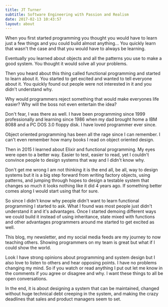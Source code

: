 ```yaml
---
title: JT Turner
subtitle: Software Engineering with Passion and Realism
date: 2017-02-13 10:43:57
layout: about
---
```

When you first started programming you thought you would have to learn just a few things and you could build almost anything... You quickly learn that wasn't the case and that you would have to always be learning.

Eventually you learned about objects and all the patterns you use to make a good system. You thought it would solve all your problems.

Then you heard about this thing called functional programming and started to learn about it. You started to get excited and wanted to tell everyone about it. You quickly found out people were not interested in it and you didn't understand why.

Why would programmers reject something that would make everyones life easier? Why will the boss not even entertain the idea?

Don't fear, I was there as well. I have been programming since 1999 professionally and learning since 1986 when my dad brought home a IBM 8088 and a PC DOS 3.0 floppy disk. I have loved programmer ever since.

Object oriented programming has been all the rage since I can remember. I can't even remember how many books I read on object oriented design.

Then in 2015 I learned about Elixir and functional programming. My eyes were open to a better way. Easier to test, easier to read, yet I couldn't convince people to design systems that way and I didn't know why.

Don't get me wrong I am not thinking it is the end all, be all, way to design systems but it is a big step forward from writing factory objects, using patterns, and jumping through hopes to design a testable system that changes so much it looks nothing like it did 4 years ago. If something better comes along I would start using that for sure.

So since I didn't know why people didn't want to learn functional programming I started to ask. What I found was most people just didn't understand it and it's advantages. Once I started demoing different ways we could build it instead of using inheritance, state mixed with functions and other advantages programmers around me started to get excited as well.

This blog, my newsletter, and my social media feeds are my journey to now teaching others. Showing programmers on my team is great but what if I could show the world.

Look I have strong opinions about programming and system design but I also love to listen to others and hear opposing points. I have no problems changing my mind. So if you watch or read anything I put out let me know in the comments if you agree or disagree and why. I want these things to all be open conversations.

In the end, it is about designing a system that can be maintained, changed without huge technical debt creeping in the system, and making the crazy deadlines that sales and product managers seem to set.
